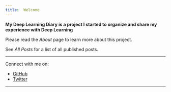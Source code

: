 ```yaml
---
title:  Welcome
---
```


**My Deep Learning Diary is a project I started to organize and share my experience with Deep Learning**

Please read the *About* page to learn more about this project.

See *All Posts* for a list of all published posts.

___

Connect with me on:  
- [GitHub](https://github.com/nurriol2)
- [Twitter](http://twitter.com/_ElliotF)

___